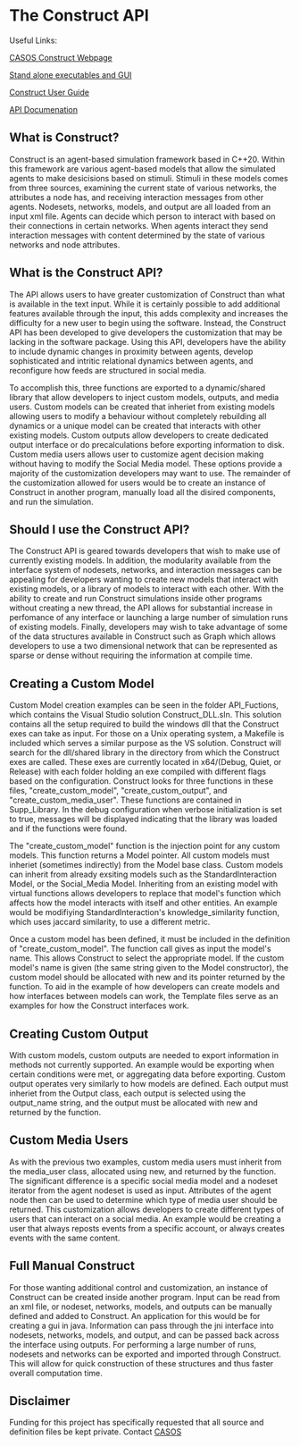 # The Construct API
Useful Links:

[CASOS Construct Webpage](http://casos.cs.cmu.edu/projects/construct)

[Stand alone executables and GUI](http://casos.cs.cmu.edu/projects/construct/software.php)

[Construct User Guide](http://casos.cs.cmu.edu/publications/papers/CMU-ISR-22-102.pdf)

[API Documenation](http://casos.cs.cmu.edu/projects/construct/API/index.html)

## What is Construct?
Construct is an agent-based simulation framework based in C++20. 
Within this framework are various agent-based models that allow the simulated agents to make desicisions based on stimuli.
Stimuli in these models comes from three sources, examining the current state of various networks, the attributes a node has, and receiving interaction messages from other agents.
Nodesets, networks, models, and output are all loaded from an input xml file.
Agents can decide which person to interact with based on their connections in certain networks.
When agents interact they send interaction messages with content determined by the state of various networks and node attributes.

## What is the Construct API?
The API allows users to have greater customization of Construct than what is available in the text input.
While it is certainly possible to add additional features available through the input, this adds complexity and increases the difficulty for a new user to begin using the software.
Instead, the Construct API has been developed to give developers the customization that may be lacking in the software package.
Using this API, developers have the ability to include dynamic changes in proximity between agents, develop sophisticated and intritic relational dynamics between agents, and reconfigure how feeds are structured in social media.

To accomplish this, three functions are exported to a dynamic/shared library that allow developers to inject custom models, outputs, and media users.
Custom models can be created that inheriet from existing models allowing users to modify a behaviour without completely rebuilding all dynamics or a unique model can be created that interacts with other existing models.
Custom outputs allow developers to create dedicated output interface or do precalculations before exporting information to disk.
Custom media users allows user to customize agent decision making without having to modify the Social Media model.
These options provide a majority of the customization developers may want to use.
The remainder of the customization allowed for users would be to create an instance of Construct in another program, manually load all the disired components, and run the simulation.

## Should I use the Construct API?
The Construct API is geared towards developers that wish to make use of currently existing models.
In addition, the modularity available from the interface system of nodesets, networks, and interaction messages can be appealing for developers wanting to create new models that interact with existing models, or a library of models to interact with each other.
With the ability to create and run Construct simulations inside other programs without creating a new thread, the API allows for substantial increase in perfomance of any interface or launching a large number of simulation runs of existing models.
Finally, developers may wish to take advantage of some of the data structures available in Construct such as Graph which allows developers to use a two dimensional network that can be represented as sparse or dense without requiring the information at compile time.


## Creating a Custom Model
Custom Model creation examples can be seen in the folder API_Fuctions, which contains the Visual Studio solution Construct_DLL.sln.
This solution contains all the setup required to build the windows dll that the Construct exes can take as input.
For those on a Unix operating system, a Makefile is included which serves a similar purpose as the VS solution.
Construct will search for the dll/shared library in the directory from which the Construct exes are called.
These exes are currently located in x64/(Debug, Quiet, or Release) with each folder holding an exe compiled with different flags based on the configuration.
Construct looks for three functions in these files, "create_custom_model", "create_custom_output", and "create_custom_media_user".
These functions are contained in Supp_Library.
In the debug configuration when verbose initialization is set to true, messages will be displayed indicating that the library was loaded and if the functions were found.

The "create_custom_model" function is the injection point for any custom models.
This function returns a Model pointer.
All custom models must inheriet (sometimes indirectly) from the Model base class.
Custom models can inherit from already exsiting models such as the StandardInteraction Model, or the Social_Media Model.
Inheriting from an existing model with virtual functions allows developers to replace that model's function which affects how the model interacts with itself and other entities.
An example would be modifiying StandardInteraction's knowledge_similarity function, which uses jaccard similarity, to use a different metric.

Once a custom model has been defined, it must be included in the definition of "create_custom_model".
The function call gives as input the model's name.
This allows Construct to select the appropriate model.
If the custom model's name is given (the same string given to the Model constructor), the custom model should be allocated with new and its pointer returned by the function.
To aid in the example of how developers can create models and how interfaces between models can work, the Template files serve as an examples for how the Construct interfaces work.

## Creating Custom Output

With custom models, custom outputs are needed to export information in methods not currently supported.
An example would be exporting when certain conditions were met, or aggregating data before exporting.
Custom output operates very similarly to how models are defined.
Each output must inheriet from the Output class, each output is selected using the output_name string, and the output must be allocated with new and returned by the function.

## Custom Media Users

As with the previous two examples, custom media users must inherit from the media_user class, allocated using new, and returned by the function.
The significant difference is a specific social media model and a nodeset iterator from the agent nodeset is used as input.
Attributes of the agent node then can be used to determine which type of media user should be returned.
This customization allows developers to create different types of users that can interact on a social media.
An example would be creating a user that always reposts events from a specific account, or always creates events with the same content.

## Full Manual Construct

For those wanting additional control and customization, an instance of Construct can be created inside another program.
Input can be read from an xml file, or nodeset, networks, models, and outputs can be manually defined and added to Construct.
An application for this would be for creating a gui in java.
Information can pass through the jni interface into nodesets, networks, models, and output, and can be passed back across the interface using outputs.
For performing a large number of runs, nodesets and networks can be exported and imported through Construct.
This will allow for quick construction of these structures and thus faster overall computation time.

## Disclaimer
Funding for this project has specifically requested that all source and definition files be kept private.
Contact [CASOS](http://casos.cs.cmu.edu)